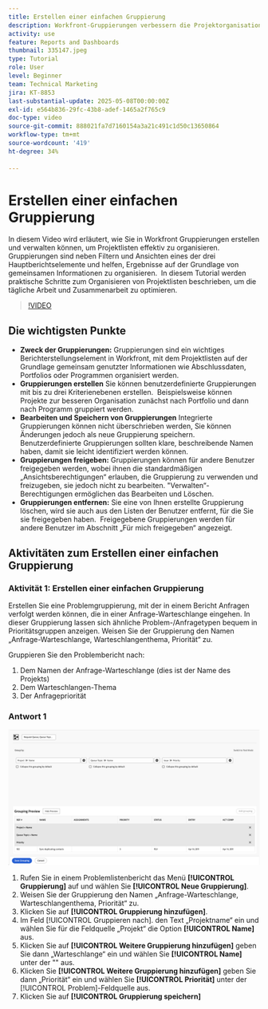 ```yaml
---
title: Erstellen einer einfachen Gruppierung
description: Workfront-Gruppierungen verbessern die Projektorganisation, indem sie es den Benutzenden ermöglichen, Listen anhand von Elementen wie Portfolios, Programmen oder Abschlussdaten zu kategorisieren. Für effiziente Zusammenarbeit stehen anpassbare Freigabeoptionen und Verwaltungsoptionen zur Verfügung.
activity: use
feature: Reports and Dashboards
thumbnail: 335147.jpeg
type: Tutorial
role: User
level: Beginner
team: Technical Marketing
jira: KT-8853
last-substantial-update: 2025-05-08T00:00:00Z
exl-id: e564b836-29fc-43b8-adef-1465a2f765c9
doc-type: video
source-git-commit: 888021fa7d7160154a3a21c491c1d50c13650864
workflow-type: tm+mt
source-wordcount: '419'
ht-degree: 34%

---
```


# Erstellen einer einfachen Gruppierung

In diesem Video wird erläutert, wie Sie in Workfront Gruppierungen erstellen und verwalten können, um Projektlisten effektiv zu organisieren. &#x200B; Gruppierungen sind neben Filtern und Ansichten eines der drei Hauptberichtselemente und helfen, Ergebnisse auf der Grundlage von gemeinsamen Informationen zu organisieren. &#x200B;
In diesem Tutorial werden praktische Schritte zum Organisieren von Projektlisten beschrieben, um die tägliche Arbeit und Zusammenarbeit zu optimieren. &#x200B;

>[!VIDEO](https://video.tv.adobe.com/v/3449824/?quality=12&learn=on&captions=ger)

## Die wichtigsten Punkte

* **Zweck der Gruppierungen:** Gruppierungen sind ein wichtiges Berichterstellungselement in Workfront, mit dem Projektlisten auf der Grundlage gemeinsam genutzter Informationen wie Abschlussdaten, Portfolios oder Programmen organisiert werden. &#x200B;
* **Gruppierungen erstellen** Sie können benutzerdefinierte Gruppierungen mit bis zu drei Kriterienebenen erstellen. &#x200B; Beispielsweise können Projekte zur besseren Organisation zunächst nach Portfolio und dann nach Programm gruppiert werden. &#x200B;
* **Bearbeiten und Speichern von Gruppierungen** Integrierte Gruppierungen können nicht überschrieben werden, Sie können Änderungen jedoch als neue Gruppierung speichern. &#x200B; Benutzerdefinierte Gruppierungen sollten klare, beschreibende Namen haben, damit sie leicht identifiziert werden können. &#x200B;
* **Gruppierungen freigeben:** Gruppierungen können für andere Benutzer freigegeben werden, wobei ihnen die standardmäßigen „Ansichtsberechtigungen“ erlauben, die Gruppierung zu verwenden und freizugeben, sie jedoch nicht zu bearbeiten. &quot;&#x200B;Verwalten“-Berechtigungen ermöglichen das Bearbeiten und Löschen. &#x200B;
* **Gruppierungen entfernen:** Sie eine von Ihnen erstellte Gruppierung löschen, wird sie auch aus den Listen der Benutzer entfernt, für die Sie sie freigegeben haben. &#x200B; Freigegebene Gruppierungen werden für andere Benutzer im Abschnitt „Für mich freigegeben“ angezeigt. &#x200B;

## Aktivitäten zum Erstellen einer einfachen Gruppierung


### Aktivität 1: Erstellen einer einfachen Gruppierung

Erstellen Sie eine Problemgruppierung, mit der in einem Bericht Anfragen verfolgt werden können, die in einer Anfrage-Warteschlange eingehen. In dieser Gruppierung lassen sich ähnliche Problem-/Anfragetypen bequem in Prioritätsgruppen anzeigen. Weisen Sie der Gruppierung den Namen „Anfrage-Warteschlange, Warteschlangenthema, Priorität“ zu.

Gruppieren Sie den Problembericht nach:

1. Dem Namen der Anfrage-Warteschlange (dies ist der Name des Projekts)
1. Dem Warteschlangen-Thema
1. Der Anfragepriorität

### Antwort 1

![Ein Screenshot des Bildschirms zur Erstellung einer neuen Gruppierung](assets/grouping-exercise.png)

1. Rufen Sie in einem Problemlistenbericht das Menü **[!UICONTROL Gruppierung]** auf und wählen Sie **[!UICONTROL Neue Gruppierung]**.
1. Weisen Sie der Gruppierung den Namen „Anfrage-Warteschlange, Warteschlangenthema, Priorität“ zu.
1. Klicken Sie auf **[!UICONTROL Gruppierung hinzufügen]**.
1. Im Feld [!UICONTROL Gruppieren nach]. den Text „Projektname“ ein und wählen Sie für die Feldquelle „Projekt“ die Option **[!UICONTROL Name]** aus.
1. Klicken Sie auf **[!UICONTROL Weitere Gruppierung hinzufügen]** geben Sie dann „Warteschlange“ ein und wählen Sie **[!UICONTROL Name]** unter der  &quot;&quot; aus.
1. Klicken Sie **[!UICONTROL Weitere Gruppierung hinzufügen]** geben Sie dann „Priorität“ ein und wählen Sie **[!UICONTROL Priorität]** unter der [!UICONTROL Problem]-Feldquelle aus.
1. Klicken Sie auf **[!UICONTROL Gruppierung speichern]**
